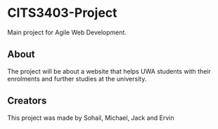 # CITS3403-Project

Main project for Agile Web Development.

## About

The project will be about a website that helps UWA students with their enrolments and further studies at the university. 

## Creators
This project was made by Sohail, Michael, Jack and Ervin